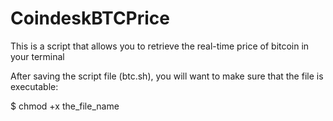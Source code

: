 # CoindeskBTCPrice
This is a script that allows you to retrieve the real-time price of bitcoin in your terminal

After saving the script file (btc.sh), you will want to make sure that the file is executable:

  $ chmod +x the_file_name

